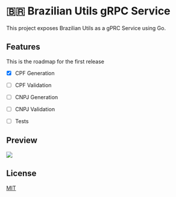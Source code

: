 # :brazil: Brazilian Utils gRPC Service

This project exposes Brazilian Utils as a gPRC Service using Go.

## Features

This is the roadmap for the first release

- [x] CPF Generation
- [ ] CPF Validation
- [ ] CNPJ Generation
- [ ] CNPJ Validation
- [ ] Tests


## Preview

<img src="./doc/preview.gif" />

## License

[MIT](LICENSE)
